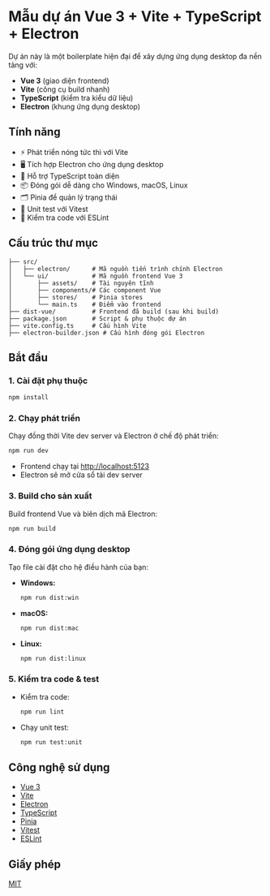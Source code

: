 # Mẫu dự án Vue 3 + Vite + TypeScript + Electron

Dự án này là một boilerplate hiện đại để xây dựng ứng dụng desktop đa nền tảng với:
- **Vue 3** (giao diện frontend)
- **Vite** (công cụ build nhanh)
- **TypeScript** (kiểm tra kiểu dữ liệu)
- **Electron** (khung ứng dụng desktop)

## Tính năng
- ⚡️ Phát triển nóng tức thì với Vite
- 🖥️ Tích hợp Electron cho ứng dụng desktop
- 📝 Hỗ trợ TypeScript toàn diện
- 📦 Đóng gói dễ dàng cho Windows, macOS, Linux
- 🗂️ Pinia để quản lý trạng thái
- 🧪 Unit test với Vitest
- 🧹 Kiểm tra code với ESLint

## Cấu trúc thư mục
```
├── src/
│   ├── electron/      # Mã nguồn tiến trình chính Electron
│   └── ui/            # Mã nguồn frontend Vue 3
│       ├── assets/    # Tài nguyên tĩnh
│       ├── components/# Các component Vue
│       ├── stores/    # Pinia stores
│       └── main.ts    # Điểm vào frontend
├── dist-vue/          # Frontend đã build (sau khi build)
├── package.json       # Script & phụ thuộc dự án
├── vite.config.ts     # Cấu hình Vite
├── electron-builder.json # Cấu hình đóng gói Electron
```

## Bắt đầu

### 1. Cài đặt phụ thuộc
```bash
npm install
```

### 2. Chạy phát triển
Chạy đồng thời Vite dev server và Electron ở chế độ phát triển:
```bash
npm run dev
```

- Frontend chạy tại [http://localhost:5123](http://localhost:5123)
- Electron sẽ mở cửa sổ tải dev server

### 3. Build cho sản xuất
Build frontend Vue và biên dịch mã Electron:
```bash
npm run build
```

### 4. Đóng gói ứng dụng desktop
Tạo file cài đặt cho hệ điều hành của bạn:
- **Windows:**
  ```bash
  npm run dist:win
  ```
- **macOS:**
  ```bash
  npm run dist:mac
  ```
- **Linux:**
  ```bash
  npm run dist:linux
  ```

### 5. Kiểm tra code & test
- Kiểm tra code:
  ```bash
  npm run lint
  ```
- Chạy unit test:
  ```bash
  npm run test:unit
  ```

## Công nghệ sử dụng
- [Vue 3](https://vuejs.org/)
- [Vite](https://vitejs.dev/)
- [Electron](https://www.electronjs.org/)
- [TypeScript](https://www.typescriptlang.org/)
- [Pinia](https://pinia.vuejs.org/)
- [Vitest](https://vitest.dev/)
- [ESLint](https://eslint.org/)

## Giấy phép
[MIT](LICENSE) 